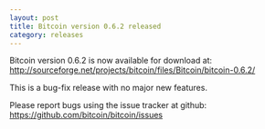 ```yaml
---
layout: post
title: Bitcoin version 0.6.2 released
category: releases
---
```

Bitcoin version 0.6.2 is now available for download at:
<http://sourceforge.net/projects/bitcoin/files/Bitcoin/bitcoin-0.6.2/>

This is a bug-fix release with no major new features.

Please report bugs using the issue tracker at github:
<https://github.com/bitcoin/bitcoin/issues>

